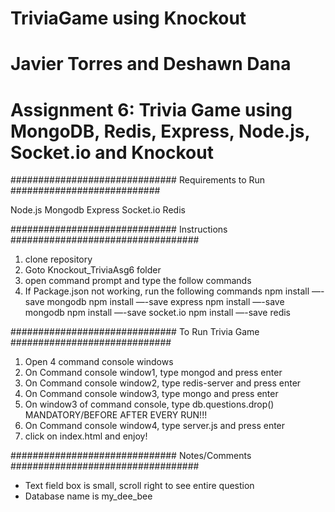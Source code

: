 # TriviaGame using Knockout
# Javier Torres and Deshawn Dana
# Assignment 6: Trivia Game using MongoDB, Redis, Express, Node.js, Socket.io and Knockout

##############################   Requirements to Run   ###########################

Node.js
Mongodb
Express
Socket.io
Redis

##############################   Instructions   ##################################

1. clone repository
2. Goto Knockout_TriviaAsg6 folder
3. open command prompt and type the follow commands
4. If Package.json not working, run the following commands
   npm install —-save mongodb
   npm install —-save express
   npm install —-save mongodb
   npm install —-save socket.io
   npm install —-save redis 

##############################   To Run Trivia Game   #############################

1. Open 4 command console windows
2. On Command console window1, type mongod and press enter
3. On Command console window2, type redis-server and press enter
4. On Command console window3, type mongo and press enter
5. On window3 of command console, type db.questions.drop() MANDATORY/BEFORE AFTER EVERY RUN!!!
6. On Command console window4, type server.js and press enter
7. click on index.html and enjoy!

##############################   Notes/Comments  ##################################

* Text field box is small, scroll right to see entire question
* Database name is my_dee_bee





